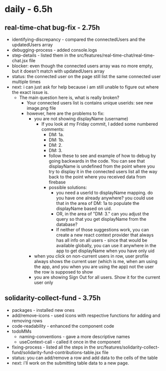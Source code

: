 # daily - 6.5h

## real-time-chat bug-fix - 2.75h
* identifying-discrepancy - compared the connectedUsers and the updatedUsers array
* debugging-process - added console.logs
* step-details - listed them in the src/features/real-time-chat/real-time-chat.jsx file
* blocker: even though the connected users array was no more empty, but it doesn't match with updatedUsers array
* status: the connected user on the page still list the same connected user multiple times
* next: i can just ask for help because i am still unable to figure out where the exact issue is.
  * The main question here is, what is really broken?
    * Your connected users list is contains unique userids: see new image.png file
    * however, here are the problems to fix:
      * you are not showing displayName (username)
        * If you look at my Friday commit, I added some numbered comments: 
          * DM: 1a.
          * DM: 1b.
          * DM: 2.
          * DM: 3.
          * follow these to see and example of how to debug by going backwards in the code. You can see that displayName is undefined from the point where you try to display it in the connected users list all the way back to the point where you received data from firebase
          * possible solutions:
            *  you need a userId to displayName mapping. do you have one already anywhere? you could use that in the area of DM: 1a to populate the displayName based on uid. 
            *  OR, in the area of "DM: 3." can you adjust the query so that you get displayName from the database? 
            *  If neither of those suggestions work, you can create a new react context provider that always has all info on all users - since that would be available globally, you can use it anywhere in the app to get displayName when you have only uid
      * when you click on non-current users in row, user profile always shows the current user (which is me, when am using the app, and you when you are using the app) not the user the row is supposed to show
      * you are showing Sign Out for all users. Show it for the current user only

## solidarity-collect-fund - 3.75h
* packages - installed new ones
* add/remove-icons - used icons with respective functions for adding and removing rows
* code-readability - enhanced the component code
* todoMMs
  * naming-conventions - gave a more descriptive names
  * useContext-call - called it once in the component
* fixing-process - listed all the steps in the src/features/solidarity-collect-fund/solidarity-fund-contributions-table.jsx file
* status: you can add/remove a row and add data to the cells of the table
* next: i'll work on the submitting table data to a new page.